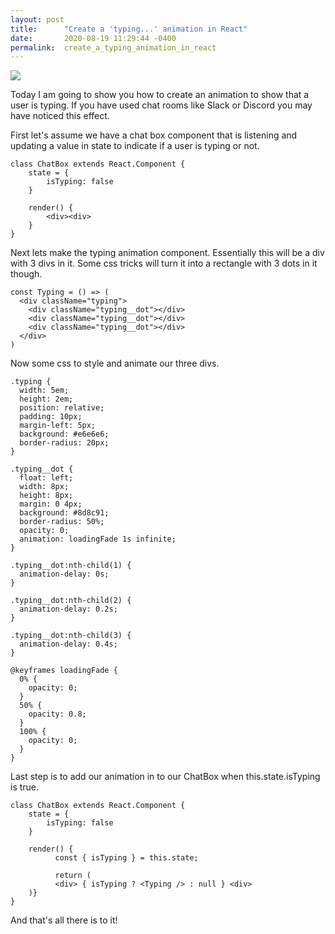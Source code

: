 ```yaml
---
layout: post
title:      "Create a 'typing...' animation in React"
date:       2020-08-19 11:29:44 -0400
permalink:  create_a_typing_animation_in_react
---
```


![](https://media.tenor.com/images/3b36f7623200da438dd4d35181659398/tenor.gif)

Today I am going to show you how to create an animation to show that a user is typing. If you have used chat rooms like Slack or Discord you may have noticed this effect. 

First let's assume we have a chat box component that is listening and updating a value in state to indicate if a user is typing or not.

```
class ChatBox extends React.Component {
    state = {
        isTyping: false
    }

    render() {
        <div><div>
    }
}
```


Next lets make the typing animation component. Essentially this will be a div with 3 divs in it. Some css tricks will turn it into a rectangle with 3 dots in it though.

```
const Typing = () => (
  <div className="typing">
    <div className="typing__dot"></div>
    <div className="typing__dot"></div>
    <div className="typing__dot"></div>
  </div>
)
```

Now some css to style and animate our three divs.


```
.typing {
  width: 5em;
  height: 2em;
  position: relative;
  padding: 10px;
  margin-left: 5px;
  background: #e6e6e6;
  border-radius: 20px;
}

.typing__dot {
  float: left;
  width: 8px;
  height: 8px;
  margin: 0 4px;
  background: #8d8c91;
  border-radius: 50%;
  opacity: 0;
  animation: loadingFade 1s infinite;
}

.typing__dot:nth-child(1) {
  animation-delay: 0s;
}

.typing__dot:nth-child(2) {
  animation-delay: 0.2s;
}

.typing__dot:nth-child(3) {
  animation-delay: 0.4s;
}

@keyframes loadingFade {
  0% {
    opacity: 0;
  }
  50% {
    opacity: 0.8;
  }
  100% {
    opacity: 0;
  }
}
```


Last step is to add our animation in to our ChatBox when this.state.isTyping is true.


```
class ChatBox extends React.Component {
    state = {
        isTyping: false
    }

    render() {
		  const { isTyping } = this.state;
		
		  return (
          <div> { isTyping ? <Typing /> : null } <div>
    )}
}
```


And that's all there is to it! 



